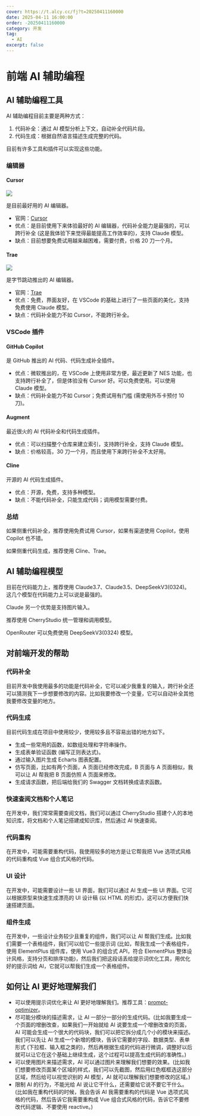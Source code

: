 ```yaml
---
cover: https://t.alcy.cc/fj?t=20250411160000
date: 2025-04-11 16:00:00
order: -20250411160000
category: 开发
tag:
  - AI
excerpt: false
---
```


# 前端 AI 辅助编程

## AI 辅助编程工具

AI 辅助编程目前主要是两种方式：

1. 代码补全：通过 AI 模型分析上下文，自动补全代码片段。
2. 代码生成：根据自然语言描述生成完整的代码。

目前有许多工具和插件可以实现这些功能。

### 编辑器

#### Cursor

![](https://happier-blog.oss-cn-qingdao.aliyuncs.com/前端AI辅助编程01.png)

是目前最好用的 AI 编辑器。

- 官网：[Cursor](https://www.cursor.com/cn)
- 优点：是目前使用下来体验最好的 AI 编辑器，代码补全能力是最强的，可以跨行补全 (这是我体验下来觉得最能提高工作效率的)，支持 Claude 模型。
- 缺点：目前想要免费试用越来越困难，需要付费，价格 20 刀一个月。

#### Trae

![](https://happier-blog.oss-cn-qingdao.aliyuncs.com/前端AI辅助编程02.png)

是字节跳动推出的 AI 编辑器。

- 官网：[Trae](https://www.trae.com.cn/)
- 优点：免费，界面友好，在 VSCode 的基础上进行了一些页面的美化，支持免费使用 Claude 模型。
- 缺点：代码补全能力不如 Cursor，不能跨行补全。

### VSCode 插件

#### GitHub Copilot

是 GitHub 推出的 AI 代码、代码生成补全插件。

- 优点：微软推出的，在 VSCode 上使用非常方便，最近更新了 NES 功能，也支持跨行补全了，但是体验没有 Cursor 好。可以免费使用。可以使用 Claude 模型。
- 缺点：代码补全能力不如 Cursor；免费试用有门槛 (需使用外币卡预付 10 刀)。

#### Augment

最近很火的 AI 代码补全和代码生成插件。

- 优点：可以扫描整个仓库来建立索引，支持跨行补全，支持 Claude 模型。
- 缺点：价格较高，30 刀一个月，而且使用下来跨行补全不太好用。

#### Cline

开源的 AI 代码生成插件。

- 优点：开源，免费，支持多种模型。
- 缺点：不能代码补全，只能生成代码；调用模型需要付费。

### 总结

如果侧重代码补全，推荐使用免费试用 Cursor，如果有渠道使用 Copilot，使用 Copilot 也不错。

如果侧重代码生成，推荐使用 Cline、Trae。

## AI 辅助编程模型

目前在代码能力上，推荐使用 Claude3.7、Claude3.5、DeepSeekV3(0324)。这几个模型在代码能力上可以说是最强的。

Claude 另一个优势是支持图片输入。

推荐使用 CherryStudio 统一管理和调用模型。

OpenRouter 可以免费使用 DeepSeekV3(0324) 模型。

## 对前端开发的帮助

### 代码补全

目前开发中我使用最多的功能是代码补全，它可以减少我重复的输入，跨行补全还可以猜测我下一步想要修改的内容。比如我要修改一个变量，它可以自动补全其他我要修改变量的地方。

### 代码生成

目前代码生成在项目中使用较少，使用较多且不容易出错的地方如下。

- 生成一些常用的函数，如数组处理和字符串操作。
- 生成表单验证函数 (编写正则表达式)。
- 通过输入图片生成 Echarts 图表配置。
- 仿写页面，比如有两个页面，A 页面已经修改完成，B 页面与 A 页面相似，我可以让 AI 帮我把 B 页面仿照 A 页面来修改。
- 生成请求函数，把后端给我们的 Swagger 文档转换成请求函数。

### 快速查阅文档和个人笔记

在开发中，我们常常需要查阅文档，我们可以通过 CherryStudio 搭建个人的本地知识库，将文档和个人笔记搭建成知识库，然后通过 AI 快速查阅。

### 代码重构

在开发中，可能需要重构代码，我使用较多的地方是让它帮我把 Vue 选项式风格的代码重构成 Vue 组合式风格的代码。

### UI 设计

在开发中，可能需要设计一些 UI 界面，我们可以通过 AI 生成一些 UI 界面。它可以根据原型来快速生成漂亮的 UI 设计稿 (以 HTML 的形式)，这可以方便我们快速搭建页面。

### 组件生成

在开发中，一些设计业务较少且重复的组件，我们可以让 AI 帮我们生成。比如我们需要一个表格组件，我们可以给它一些提示词 (比如，帮我生成一个表格组件，使用 ElementPlus 组件库，使用 Vue3 的组合式 API，符合 ElementPlus 整体设计风格，支持分页和排序功能)，然后我们把这段话丢给提示词优化工具，用优化好的提示词给 AI，它就可以帮我们生成一个表格组件。

## 如何让 AI 更好地理解我们

- 可以使用提示词优化来让 AI 更好地理解我们。推荐工具：[prompt-optimizer](https://github.com/linshenkx/prompt-optimizer)。
- 尽可能分模块的描述需求，让 AI 一部分一部分的生成代码。(比如我要生成一个页面的增删改查，如果我们一开始就给 AI 说要生成一个增删改查的页面，AI 可能会生成一个很大的代码块，我们可以把它拆分成几个小的模块来描述。我们可以先让 AI 生成一个新增的模块，告诉它需要的字段、数据类型、表单形式 (下拉框、输入框之类的)，然后再根据生成的代码进行微调，调整好以后就可以让它在这个基础上继续生成，这个过程可以提高生成代码的准确性。)
- 可以使用图片来描述需求，AI 可以通过图片来理解我们想要的效果。(比如我们想要修改页面某个区域的样式，我们可以先截图，然后用红色框框选这部分区域，然后给可以视觉识别的 AI 模型，AI 就可以理解我们想要修改的区域。)
- 限制 AI 的行为，不能光给 AI 说让它干什么，还需要给它说不要它干什么。(比如我在重构代码的时候，我会告诉 AI 我需要重构的代码是 Vue 选项式风格的代码，然后告诉它我需要重构成 Vue 组合式风格的代码，告诉它不要修改代码逻辑、不要使用 reactive。)
